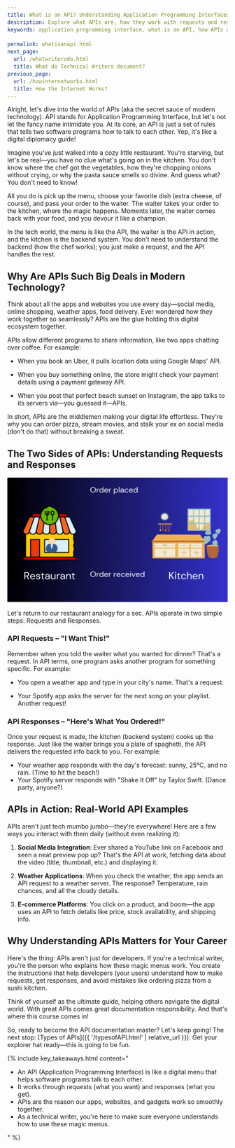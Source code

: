 ```yaml
---
title: What is an API? Understanding Application Programming Interfaces
description: Explore what APIs are, how they work with requests and responses, and why they're essential for modern applications. Learn about real-world API examples in social media, weather apps, and e-commerce with clear, simple explanations.
keywords: application programming interface, what is an API, how APIs work, API examples, REST API, API documentation, API requests and responses, API for beginners, types of APIs, web APIs, API integration, API communication, software integration, API developer guide, social media APIs, e-commerce APIs, weather APIs, modern technology APIs, API middleware, client-server communication, API technical writing, API user guide, API fundamentals, API basics, API explanation, API definition

permalink: whatisanapi.html
next_page:
  url: /whatwritersdo.html
  title: What do Technical Writers document?
previous_page:
  url: /howinternetworks.html
  title: How the Internet Works?
---
```


Alright, let's dive into the world of APIs (aka the secret sauce of modern technology). API stands for Application Programming Interface, but let's not let the fancy name intimidate you. At its core, an API is just a set of rules that tells two software programs how to talk to each other. Yep, it's like a digital diplomacy guide!

Imagine you've just walked into a cozy little restaurant. You're starving, but let's be real—you have no clue what's going on in the kitchen. You don't know where the chef got the vegetables, how they're chopping onions without crying, or why the pasta sauce smells so divine. And guess what? You don't need to know!

All you do is pick up the menu, choose your favorite dish (extra cheese, of course), and pass your order to the waiter. The waiter takes your order to the kitchen, where the magic happens. Moments later, the waiter comes back with your food, and you devour it like a champion.

  <script async src="https://pagead2.googlesyndication.com/pagead/js/adsbygoogle.js?client=ca-pub-7149683584202371"
      crossorigin="anonymous"></script>
  <!-- AddTitleOne -->
  <ins class="adsbygoogle"
      style="display:block"
      data-ad-client="ca-pub-7149683584202371"
      data-ad-slot="7422872052"
      data-ad-format="auto"
      data-full-width-responsive="true"></ins>
  <script>
      (adsbygoogle = window.adsbygoogle || []).push({});
  </script>

In the tech world, the menu is like the API, the waiter is the API in action, and the kitchen is the backend system. You don't need to understand the backend (how the chef works); you just make a request, and the API handles the rest.

## Why Are APIs Such Big Deals in Modern Technology?

Think about all the apps and websites you use every day—social media, online shopping, weather apps, food delivery. Ever wondered how they work together so seamlessly? APIs are the glue holding this digital ecosystem together.

APIs allow different programs to share information, like two apps chatting over coffee. For example:

- When you book an Uber, it pulls location data using Google Maps' API.

- When you buy something online, the store might check your payment details using a payment gateway API.

- When you post that perfect beach sunset on Instagram, the app talks to its servers via—you guessed it—APIs.

In short, APIs are the middlemen making your digital life effortless. They're why you can order pizza, stream movies, and stalk your ex on social media (don't do that) without breaking a sweat.

## The Two Sides of APIs: Understanding Requests and Responses

<div class="gif-container">
  <img src="./assets/gif/Request&Response.gif" alt="API Request and Response cycle visualization" title="How API requests and responses work between client and server">
</div>

Let's return to our restaurant analogy for a sec. APIs operate in two simple steps: Requests and Responses.

### **API Requests – "I Want This!"**

Remember when you told the waiter what you wanted for dinner? That's a request. In API terms, one program asks another program for something specific. For example:

- You open a weather app and type in your city's name. That's a request.

- Your Spotify app asks the server for the next song on your playlist. Another request!

### **API Responses – "Here's What You Ordered!"**

Once your request is made, the kitchen (backend system) cooks up the response. Just like the waiter brings you a plate of spaghetti, the API delivers the requested info back to you. For example:

- Your weather app responds with the day's forecast: sunny, 25°C, and no rain. (Time to hit the beach!)
- Your Spotify server responds with "Shake It Off" by Taylor Swift. (Dance party, anyone?)

<script async src="https://pagead2.googlesyndication.com/pagead/js/adsbygoogle.js?client=ca-pub-7149683584202371"
      crossorigin="anonymous"></script>
  <!-- AddTitleOne -->
  <ins class="adsbygoogle"
      style="display:block"
      data-ad-client="ca-pub-7149683584202371"
      data-ad-slot="7422872052"
      data-ad-format="auto"
      data-full-width-responsive="true"></ins>
  <script>
      (adsbygoogle = window.adsbygoogle || []).push({});
  </script>

## APIs in Action: Real-World API Examples

APIs aren't just tech mumbo jumbo—they're everywhere! Here are a few ways you interact with them daily (without even realizing it):

1. **Social Media Integration**: Ever shared a YouTube link on Facebook and seen a neat preview pop up? That's the API at work, fetching data about the video (title, thumbnail, etc.) and displaying it.

2. **Weather Applications**: When you check the weather, the app sends an API request to a weather server. The response? Temperature, rain chances, and all the cloudy details.

3. **E-commerce Platforms**: You click on a product, and boom—the app uses an API to fetch details like price, stock availability, and shipping info.

## Why Understanding APIs Matters for Your Career

Here's the thing: APIs aren't just for developers. If you're a technical writer, you're the person who explains how these magic menus work. You create the instructions that help developers (your users) understand how to make requests, get responses, and avoid mistakes like ordering pizza from a sushi kitchen.

Think of yourself as the ultimate guide, helping others navigate the digital world. With great APIs comes great documentation responsibility. And that's where this course comes in!

So, ready to become the API documentation master? Let's keep going! The next stop: [Types of APIs]({{ '/typesofAPI.html' | relative_url }}). Get your explorer hat ready—this is going to be fun.

{% include key_takeaways.html content="
<ul>
  <li>An API (Application Programming Interface) is like a digital menu that helps software programs talk to each other.</li>
  <li>It works through requests (what you want) and responses (what you get).</li>
  <li>APIs are the reason our apps, websites, and gadgets work so smoothly together.</li>
  <li>As a technical writer, you're here to make sure everyone understands how to use these magic menus.</li>
</ul>
" %}